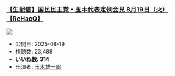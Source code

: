 ### [【生配信】国民民主党・玉木代表定例会見 8月19日（火）【ReHacQ】](https://www.youtube.com/watch?v=q7IafgZJ_ic)
[![](https://img.youtube.com/vi/q7IafgZJ_ic/sddefault.jpg)](https://www.youtube.com/watch?v=q7IafgZJ_ic)
-   公開日: 2025-08-19
-   視聴数: 23,488
-   **いいね数: 314**
-   出演者: [玉木雄一郎](/rehacq_fan/people/玉木雄一郎 "wikilink")
